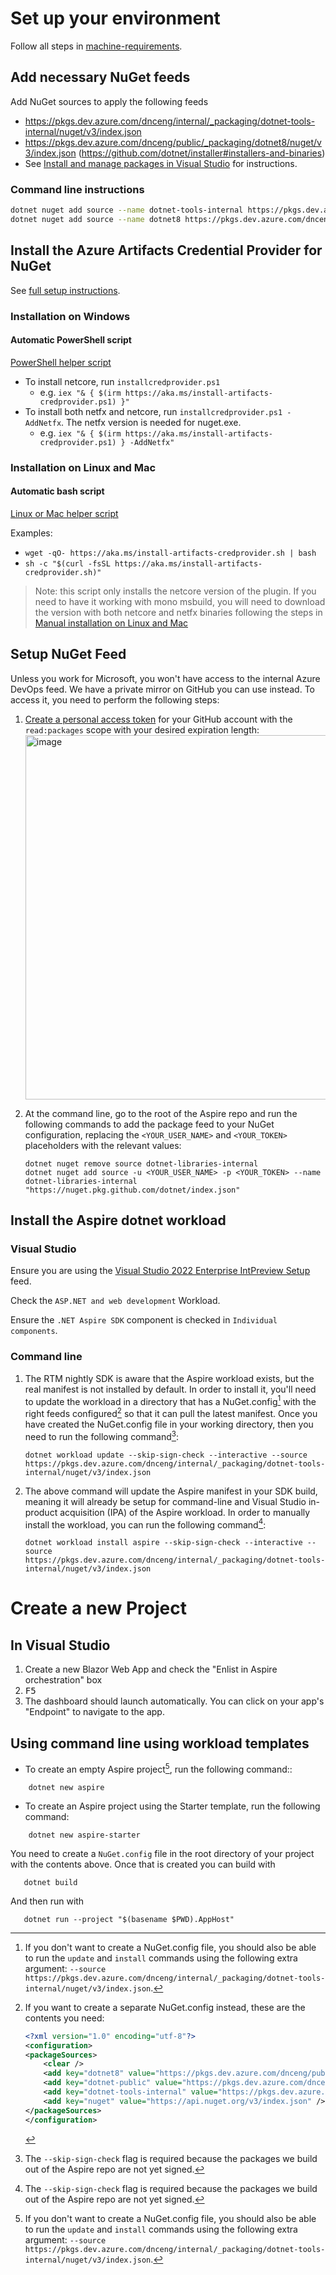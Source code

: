 # Set up your environment

Follow all steps in [machine-requirements](machine-requirements.md).

## Add necessary NuGet feeds

Add NuGet sources to apply the following feeds
- https://pkgs.dev.azure.com/dnceng/internal/_packaging/dotnet-tools-internal/nuget/v3/index.json
- https://pkgs.dev.azure.com/dnceng/public/_packaging/dotnet8/nuget/v3/index.json (https://github.com/dotnet/installer#installers-and-binaries)
- See [Install and manage packages in Visual Studio](https://learn.microsoft.com/nuget/consume-packages/install-use-packages-visual-studio#package-sources) for instructions.

### Command line instructions
```sh
dotnet nuget add source --name dotnet-tools-internal https://pkgs.dev.azure.com/dnceng/internal/_packaging/dotnet-tools-internal/nuget/v3/index.json
dotnet nuget add source --name dotnet8 https://pkgs.dev.azure.com/dnceng/public/_packaging/dotnet8/nuget/v3/index.json
```

## Install the Azure Artifacts Credential Provider for NuGet

See [full setup instructions](https://github.com/microsoft/artifacts-credprovider#setup).

### Installation on Windows

#### Automatic PowerShell script

[PowerShell helper script](https://github.com/microsoft/artifacts-credprovider/blob/master/helpers/installcredprovider.ps1)

- To install netcore, run `installcredprovider.ps1`
  - e.g. `iex "& { $(irm https://aka.ms/install-artifacts-credprovider.ps1) }"`
- To install both netfx and netcore, run `installcredprovider.ps1 -AddNetfx`. The netfx version is needed for nuget.exe.
  - e.g. `iex "& { $(irm https://aka.ms/install-artifacts-credprovider.ps1) } -AddNetfx"`

### Installation on Linux and Mac

#### Automatic bash script

[Linux or Mac helper script](https://github.com/microsoft/artifacts-credprovider/blob/master/helpers/installcredprovider.sh)

Examples:
- `wget -qO- https://aka.ms/install-artifacts-credprovider.sh | bash`
- `sh -c "$(curl -fsSL https://aka.ms/install-artifacts-credprovider.sh)"`

> Note: this script only installs the netcore version of the plugin. If you need to have it working with mono msbuild, you will need to download the version with both netcore and netfx binaries following the steps in [Manual installation on Linux and Mac](#installation-on-linux-and-mac)

## Setup NuGet Feed

Unless you work for Microsoft, you won't have access to the internal Azure
DevOps feed. We have a private mirror on GitHub you can use instead. To access
it, you need to perform the following steps:

1. [Create a personal access token](https://github.com/settings/tokens/new) for
   your GitHub account with the `read:packages` scope with your desired
   expiration length:
    [<img width="583" alt="image" src="https://user-images.githubusercontent.com/249088/160220117-7e79822e-a18a-445c-89ff-b3d9ca84892f.png">](https://github.com/settings/tokens/new)

1. At the command line, go to the root of the Aspire repo and run the following
   commands to add the package feed to your NuGet configuration, replacing the
   `<YOUR_USER_NAME>` and `<YOUR_TOKEN>` placeholders with the relevant values:
   ```text
   dotnet nuget remove source dotnet-libraries-internal
   dotnet nuget add source -u <YOUR_USER_NAME> -p <YOUR_TOKEN> --name dotnet-libraries-internal "https://nuget.pkg.github.com/dotnet/index.json"
   ```

## Install the Aspire dotnet workload

### Visual Studio

Ensure you are using the [Visual Studio 2022 Enterprise IntPreview Setup](https://aka.ms/vs/17/intpreview/vs_enterprise.exe) feed.

Check the `ASP.NET and web development` Workload.

Ensure the `.NET Aspire SDK` component is checked in `Individual components`.

### Command line

1. The RTM nightly SDK is aware that the Aspire workload exists, but the real manifest is not installed by default. In order to install it, you'll need to update the workload in a directory that has a NuGet.config[^3] with the right feeds configured[^2] so that it can pull the latest manifest. Once you have created the NuGet.config file in your working directory, then you need to run the following command[^1]:

    ```shell
    dotnet workload update --skip-sign-check --interactive --source https://pkgs.dev.azure.com/dnceng/internal/_packaging/dotnet-tools-internal/nuget/v3/index.json
    ```

2. The above command will update the Aspire manifest in your SDK build, meaning it will already be setup for command-line and Visual Studio in-product acquisition (IPA) of the Aspire workload. In order to manually install the workload, you can run the following command[^1]:

    ```shell
    dotnet workload install aspire --skip-sign-check --interactive --source https://pkgs.dev.azure.com/dnceng/internal/_packaging/dotnet-tools-internal/nuget/v3/index.json
    ```

[^1]: The `--skip-sign-check` flag is required because the packages we build out of the Aspire repo are not yet signed.
[^2]: If you want to create a separate NuGet.config instead, these are the contents you need:
      ```xml
      <?xml version="1.0" encoding="utf-8"?>
      <configuration>
      <packageSources>
          <clear />
          <add key="dotnet8" value="https://pkgs.dev.azure.com/dnceng/public/_packaging/dotnet8/nuget/v3/index.json" />
          <add key="dotnet-public" value="https://pkgs.dev.azure.com/dnceng/public/_packaging/dotnet-public/nuget/v3/index.json" />
          <add key="dotnet-tools-internal" value="https://pkgs.dev.azure.com/dnceng/internal/_packaging/dotnet-tools-internal/nuget/v3/index.json" />
          <add key="nuget" value="https://api.nuget.org/v3/index.json" />
      </packageSources>
      </configuration>
      ```
[^3]: If you don't want to create a NuGet.config file, you should also be able to run the `update` and `install` commands using the following extra argument: `--source https://pkgs.dev.azure.com/dnceng/internal/_packaging/dotnet-tools-internal/nuget/v3/index.json`.

# Create a new Project

## In Visual Studio

1. Create a new Blazor Web App and check the "Enlist in Aspire orchestration" box
2. <kbd>F5</kbd>
3. The dashboard should launch automatically. You can click on your app's "Endpoint" to navigate to the app.

## Using command line using workload templates

- To create an empty Aspire project[^3], run the following command::

```shell
    dotnet new aspire
```

- To create an Aspire project using the Starter template, run the following command:

```shell
    dotnet new aspire-starter
```

[^3]: In order for these commands to work, you must have already installed the Aspire workload by following the steps in #Install-the-Aspire-dotnet-workload section.

You need to create a `NuGet.config` file in the root directory of your project with the contents above.
Once that is created you can build with

```shell
   dotnet build
```

And then run with
```shell
   dotnet run --project "$(basename $PWD).AppHost"
```
